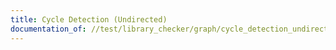 ```yaml
---
title: Cycle Detection (Undirected)
documentation_of: //test/library_checker/graph/cycle_detection_undirected.test.py
---
```



